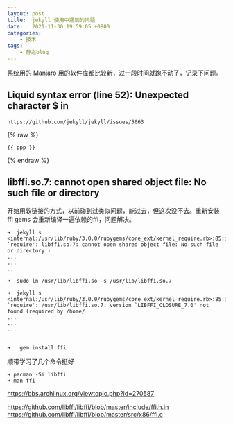 ```yaml
---
layout: post
title:  jekyll 使用中遇到的问题
date:   2021-11-30 19:59:05 +0800
categories:
    - 技术
tags:
    - 静态blog
---
```


系统用的 Manjaro 用的软件库都比较新，过一段时间就跑不动了，记录下问题。


## Liquid syntax error (line 52): Unexpected character $ in  ##
    https://github.com/jekyll/jekyll/issues/5663

{% raw %}
```
{{ ppp }}
``` 
{% endraw %}

 
##  libffi.so.7: cannot open shared object file: No such file or directory ##

开始用软链接的方式，以前碰到过类似问题，能过去，但这次没不去。重新安装 ffi gems 会重新编译一遍依赖的ffi，问题解决。

```shell
➜  jekyll s
<internal:/usr/lib/ruby/3.0.0/rubygems/core_ext/kernel_require.rb>:85:in `require': libffi.so.7: cannot open shared object file: No such file or directory - 
...
...
...

➜  sudo ln /usr/lib/libffi.so -s /usr/lib/libffi.so.7

➜  jekyll s
<internal:/usr/lib/ruby/3.0.0/rubygems/core_ext/kernel_require.rb>:85:in `require': /usr/lib/libffi.so.7: version `LIBFFI_CLOSURE_7.0' not found (required by /home/
...
...
...


➜   gem install ffi
```


顺带学习了几个命令挺好
```shell
➜ pacman -Si libffi
➜ man ffi
```

https://bbs.archlinux.org/viewtopic.php?id=270587

https://github.com/libffi/libffi/blob/master/include/ffi.h.in
https://github.com/libffi/libffi/blob/master/src/x86/ffi.c





